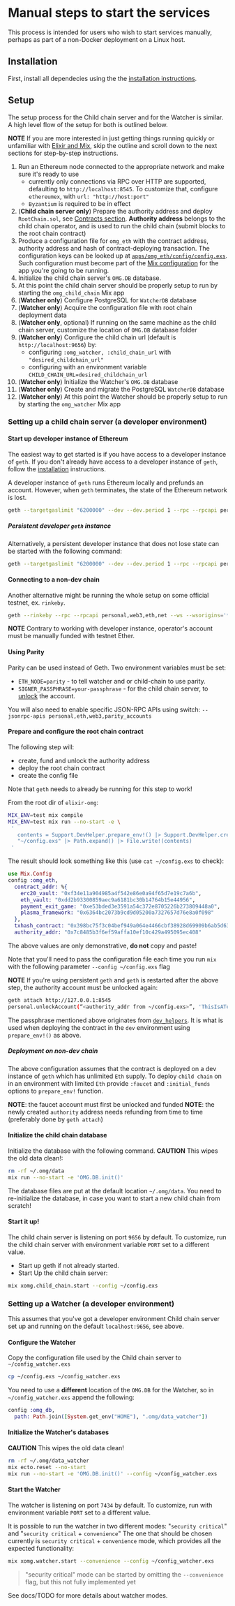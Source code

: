 # Manual steps to start the services

This process is intended for users who wish to start services manually, perhaps
as part of a non-Docker deployment on a Linux host.

## Installation

First, install all dependecies using the the [installation
instructions](install.md).

## Setup
The setup process for the Child chain server and for the Watcher is similar.
A high level flow of the setup for both is outlined below.

**NOTE** If you are more interested in just getting things running quickly or unfamiliar with [Elixir and Mix](https://elixir-lang.org/), skip the outline and scroll down to the next sections for step-by-step instructions.

1. Run an Ethereum node connected to the appropriate network and make sure it's ready to use
    - currently only connections via RPC over HTTP are supported, defaulting to `http://localhost:8545`.
    To customize that, configure `ethereumex`, with `url: "http://host:port"`
    - `Byzantium` is required to be in effect
1. (**Child chain server only**) Prepare the authority address and deploy `RootChain.sol`, see [Contracts section](#contracts).
**Authority address** belongs to the child chain operator, and is used to run the child chain (submit blocks to the root chain contract)
1. Produce a configuration file for `omg_eth` with the contract address, authority address and hash of contract-deploying transaction.
The configuration keys can be looked up at [`apps/omg_eth/config/config.exs`](apps/omg_eth/config/config.exs).
Such configuration must become part of the [Mix configuration](https://hexdocs.pm/mix/Mix.Config.html) for the app you're going to be running.
1. Initialize the child chain server's `OMG.DB` database.
1. At this point the child chain server should be properly setup to run by starting the `omg_child_chain` Mix app
1. (**Watcher only**) Configure PostgreSQL for `WatcherDB` database
1. (**Watcher only**) Acquire the configuration file with root chain deployment data
1. (**Watcher only**, optional) If running on the same machine as the child chain server, customize the location of `OMG.DB` database folder
1. (**Watcher only**) Configure the child chain url (default is `http://localhost:9656`) by:
    - configuring `:omg_watcher, :child_chain_url` with `"desired_childchain_url"`
    - configuring with an environment variable `CHILD_CHAIN_URL=desired_childchain_url`
1. (**Watcher only**) Initialize the Watcher's `OMG.DB` database
1. (**Watcher only**) Create and migrate the PostgreSQL `WatcherDB` database
1. (**Watcher only**) At this point the Watcher should be properly setup to run by starting the `omg_watcher` Mix app

### Setting up a child chain server (a developer environment)
#### Start up developer instance of Ethereum
The easiest way to get started is if you have access to a developer instance of `geth`.
If you don't already have access to a developer instance of `geth`, follow the [installation](./install.md) instructions.

A developer instance of `geth` runs Ethereum locally and prefunds an account.
However, when `geth` terminates, the state of the Ethereum network is lost.

```bash
geth --targetgaslimit "6200000" --dev --dev.period 1 --rpc --rpcapi personal,web3,eth,net --ws --wsorigins='*'
```

##### Persistent developer `geth` instance
Alternatively, a persistent developer instance that does not lose state can be started with the following command:
```bash
geth --targetgaslimit "6200000" --dev --dev.period 1 --rpc --rpcapi personal,web3,eth,net --ws --wsorigins='*' --datadir ~/.geth
```

#### Connecting to a non-dev chain

Another alternative might be running the whole setup on some official testnet, ex. `rinkeby`.

```bash
geth --rinkeby --rpc --rpcapi personal,web3,eth,net --ws --wsorigins='*'
```

**NOTE** Contrary to working with developer instance, operator's account must be manually funded with testnet Ether.

#### Using Parity

Parity can be used instead of Geth. Two environment variables must be set:
* `ETH_NODE=parity` - to tell watcher and or child-chain to use parity.
* `SIGNER_PASSPHRASE=your-passphrase` - for the child chain server, to [unlock](https://github.com/paritytech/parity-ethereum/issues/1215#issuecomment-224317361) the account.

You will also need to enable specific JSON-RPC APIs using switch: `--jsonrpc-apis personal,eth,web3,parity_accounts`

#### Prepare and configure the root chain contract

The following step will:
- create, fund and unlock the authority address
- deploy the root chain contract
- create the config file

Note that `geth` needs to already be running for this step to work!

From the root dir of `elixir-omg`:
```bash
MIX_ENV=test mix compile
MIX_ENV=test mix run --no-start -e \
 '
   contents = Support.DevHelper.prepare_env!() |> Support.DevHelper.create_conf_file()
   "~/config.exs" |> Path.expand() |> File.write!(contents)
 '
```

The result should look something like this (use `cat ~/config.exs` to check):
```elixir
use Mix.Config
config :omg_eth,
  contract_addr: %{
    erc20_vault: "0xf34e11a904985a4f542e86e0a94f65d7e19c7a6b", 
    eth_vault: "0xdd2b93300859aec9a6181bc30b14764b15e44956", 
    payment_exit_game: "0xe53bded3e3591a54c372e8705226b273809448a0", 
    plasma_framework: "0x6364bc2073b9cd9d05200a7327657d76e8a0f098"
  },
  txhash_contract: "0x398bc75f3c04bef949a064e4466cbf38928d69909b6ab5d6306ee7e96d9e0611",
  authority_addr: "0x7c8485b3f6ef59affa10ef10c429a495095ec408"
```
The above values are only demonstrative, **do not** copy and paste!

Note that you'll need to pass the configuration file each time you run `mix` with the following parameter `--config ~/config.exs` flag

**NOTE** If you're using persistent `geth` and `geth` is restarted after the above step, the authority account must be unlocked again:

```bash
geth attach http://127.0.0.1:8545
personal.unlockAccount(“<authority_addr from ~/config.exs>”, 'ThisIsATestnetPassphrase', 0)
```
The passphrase mentioned above originates from [`dev_helpers`](apps/omg_eth/test/support/dev_helpers.ex).
It is what is used when deploying the contract in the `dev` environment using `prepare_env!()` as above.

##### Deployment on non-dev chain

The above configuration assumes that the contract is deployed on a dev instance of  `geth` which has unlimited `Eth` supply.
To deploy `child chain` on in an environment with limited `Eth` provide `:faucet` and `:initial_funds` options to `prepare_env!` function.

**NOTE**: the faucet account must first be unlocked and funded
**NOTE**: the newly created `authority` address needs refunding from time to time (preferably done by `geth attach`)

#### Initialize the child chain database
Initialize the database with the following command.
**CAUTION** This wipes the old data clean!:
```bash
rm -rf ~/.omg/data
mix run --no-start -e 'OMG.DB.init()'
```

The database files are put at the default location `~/.omg/data`.
You need to re-initialize the database, in case you want to start a new child chain from scratch!

#### Start it up!

The child chain server is listening on port `9656` by default.
To customize, run the child chain server with environment variable `PORT` set to a different value.

* Start up geth if not already started.
* Start Up the child chain server:

```bash
mix xomg.child_chain.start --config ~/config.exs
```

### Setting up a Watcher (a developer environment)

This assumes that you've got a developer environment Child chain server set up and running on the default `localhost:9656`, see above.

#### Configure the Watcher

Copy the configuration file used by the Child chain server to `~/config_watcher.exs`

```bash
cp ~/config.exs ~/config_watcher.exs
```

You need to use a **different** location of the `OMG.DB` for the Watcher, so in `~/config_watcher.exs` append the following:

```elixir
config :omg_db,
  path: Path.join([System.get_env("HOME"), ".omg/data_watcher"])
```

#### Initialize the Watcher's databases

**CAUTION** This wipes the old data clean!

```bash
rm -rf ~/.omg/data_watcher
mix ecto.reset --no-start
mix run --no-start -e 'OMG.DB.init()' --config ~/config_watcher.exs
```

#### Start the Watcher

The watcher is listening on port `7434` by default.
To customize, run with environment variable `PORT` set to a different value.

It is possible to run the watcher in two different modes: "`security critical`" and "`security critical` + `convenience`"
The one that should be chosen currently is `security critical` + `convenience` mode, which provides all the expected functionality:

```bash
mix xomg.watcher.start --convenience --config ~/config_watcher.exs
```

> "security critical" mode can be started by omitting the `--convenience` flag, but this not fully implemented yet

See docs/TODO for more details about watcher modes.
